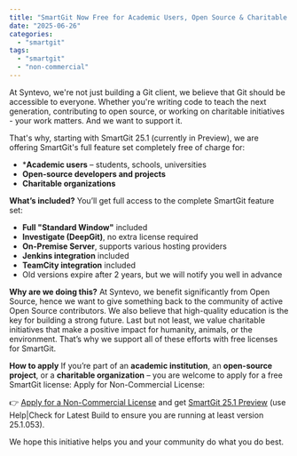 ```yaml
---
title: "SmartGit Now Free for Academic Users, Open Source & Charitable Organizations"
date: "2025-06-26"
categories: 
  - "smartgit"
tags: 
  - "smartgit"
  - "non-commercial"
---
```


At Syntevo, we're not just building a Git client, we believe that Git should be accessible to everyone. Whether you're writing code to teach the next generation, contributing to open source, or working on charitable initiatives - your work matters. And we want to support it.

That's why, starting with SmartGit 25.1 (currently in Preview), we are offering SmartGit's full feature set completely free of charge for:

* ***Academic users** – students, schools, universities  
* **Open-source developers and projects**  
* **Charitable organizations**

**What’s included?**
You’ll get full access to the complete SmartGit feature set:

- **Full "Standard Window"** included
- **Investigate (DeepGit)**,  no extra license required
- **On-Premise Server**, supports various hosting providers
- **Jenkins integration** included
- **TeamCity integration** included
- Old versions expire after 2 years, but we will notify you well in advance

**Why are we doing this?**
At Syntevo, we benefit significantly from Open Source, hence we want to give something back to the community of active Open Source contributors.
We also believe that high-quality education is the key for building a strong future. Last but not least, we value charitable initiatives that make a positive impact for humanity, animals, or the environment. That’s why we support all of these efforts with free licenses for SmartGit.

**How to apply**
If you’re part of an **academic institution**, an **open-source project**, or a **charitable organization** – you are welcome to apply for a free SmartGit license: Apply for Non-Commercial License:

👉 [Apply for a Non-Commercial License](https://www.syntevo.com/register-non-commercial/) and get [SmartGit 25.1 Preview](https://www.syntevo.com/smartgit/preview/) (use Help|Check for Latest Build to ensure you are running at least version 25.1.053).

We hope this initiative helps you and your community do what you do best.
